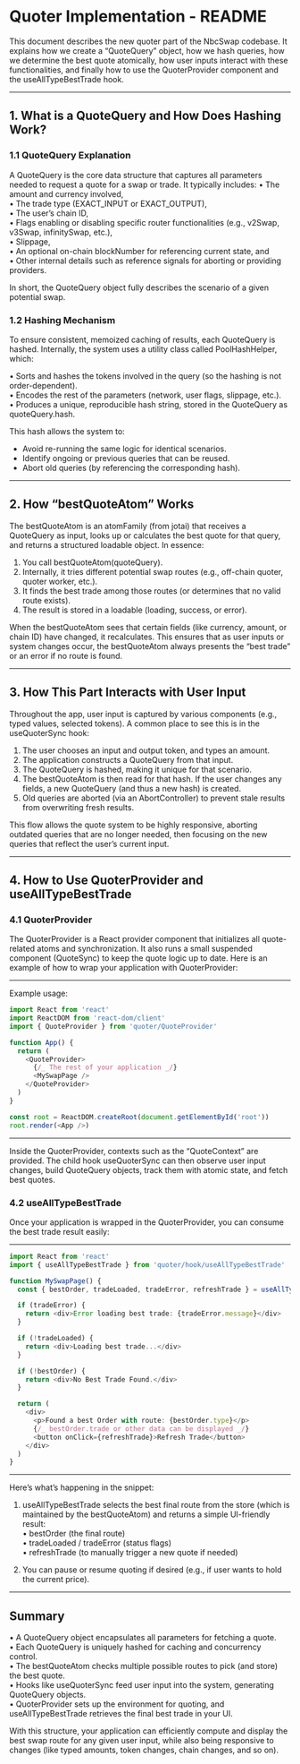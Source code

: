 # Quoter Implementation - README

This document describes the new quoter part of the NbcSwap codebase. It explains how we create a “QuoteQuery” object, how we hash queries, how we determine the best quote atomically, how user inputs interact with these functionalities, and finally how to use the QuoterProvider component and the useAllTypeBestTrade hook.

---

## 1. What is a QuoteQuery and How Does Hashing Work?

### 1.1 QuoteQuery Explanation

A QuoteQuery is the core data structure that captures all parameters needed to request a quote for a swap or trade. It typically includes:
• The amount and currency involved,  
• The trade type (EXACT_INPUT or EXACT_OUTPUT),  
• The user’s chain ID,  
• Flags enabling or disabling specific router functionalities (e.g., v2Swap, v3Swap, infinitySwap, etc.),  
• Slippage,  
• An optional on-chain blockNumber for referencing current state, and  
• Other internal details such as reference signals for aborting or providing providers.

In short, the QuoteQuery object fully describes the scenario of a given potential swap.

### 1.2 Hashing Mechanism

To ensure consistent, memoized caching of results, each QuoteQuery is hashed. Internally, the system uses a utility class called PoolHashHelper, which:

• Sorts and hashes the tokens involved in the query (so the hashing is not order-dependent).  
• Encodes the rest of the parameters (network, user flags, slippage, etc.).  
• Produces a unique, reproducible hash string, stored in the QuoteQuery as quoteQuery.hash.

This hash allows the system to:

- Avoid re-running the same logic for identical scenarios.
- Identify ongoing or previous queries that can be reused.
- Abort old queries (by referencing the corresponding hash).

---

## 2. How “bestQuoteAtom” Works

The bestQuoteAtom is an atomFamily (from jotai) that receives a QuoteQuery as input, looks up or calculates the best quote for that query, and returns a structured loadable object. In essence:

1. You call bestQuoteAtom(quoteQuery).
2. Internally, it tries different potential swap routes (e.g., off-chain quoter, quoter worker, etc.).
3. It finds the best trade among those routes (or determines that no valid route exists).
4. The result is stored in a loadable (loading, success, or error).

When the bestQuoteAtom sees that certain fields (like currency, amount, or chain ID) have changed, it recalculates. This ensures that as user inputs or system changes occur, the bestQuoteAtom always presents the “best trade” or an error if no route is found.

---

## 3. How This Part Interacts with User Input

Throughout the app, user input is captured by various components (e.g., typed values, selected tokens). A common place to see this is in the useQuoterSync hook:

1. The user chooses an input and output token, and types an amount.
2. The application constructs a QuoteQuery from that input.
3. The QuoteQuery is hashed, making it unique for that scenario.
4. The bestQuoteAtom is then read for that hash. If the user changes any fields, a new QuoteQuery (and thus a new hash) is created.
5. Old queries are aborted (via an AbortController) to prevent stale results from overwriting fresh results.

This flow allows the quote system to be highly responsive, aborting outdated queries that are no longer needed, then focusing on the new queries that reflect the user’s current input.

---

## 4. How to Use QuoterProvider and useAllTypeBestTrade

### 4.1 QuoterProvider

The QuoterProvider is a React provider component that initializes all quote-related atoms and synchronization. It also runs a small suspended component (QuoteSync) to keep the quote logic up to date. Here is an example of how to wrap your application with QuoterProvider:

---

Example usage:

```typescript
import React from 'react'
import ReactDOM from 'react-dom/client'
import { QuoteProvider } from 'quoter/QuoteProvider'

function App() {
  return (
    <QuoteProvider>
      {/_ The rest of your application _/}
      <MySwapPage />
    </QuoteProvider>
  )
}

const root = ReactDOM.createRoot(document.getElementById('root'))
root.render(<App />)
```

---

Inside the QuoterProvider, contexts such as the “QuoteContext” are provided. The child hook useQuoterSync can then observe user input changes, build QuoteQuery objects, track them with atomic state, and fetch best quotes.

### 4.2 useAllTypeBestTrade

Once your application is wrapped in the QuoterProvider, you can consume the best trade result easily:

---

```typescript
import React from 'react'
import { useAllTypeBestTrade } from 'quoter/hook/useAllTypeBestTrade'

function MySwapPage() {
  const { bestOrder, tradeLoaded, tradeError, refreshTrade } = useAllTypeBestTrade()

  if (tradeError) {
    return <div>Error loading best trade: {tradeError.message}</div>
  }

  if (!tradeLoaded) {
    return <div>Loading best trade...</div>
  }

  if (!bestOrder) {
    return <div>No Best Trade Found.</div>
  }

  return (
    <div>
      <p>Found a best Order with route: {bestOrder.type}</p>
      {/_ bestOrder.trade or other data can be displayed _/}
      <button onClick={refreshTrade}>Refresh Trade</button>
    </div>
  )
}
```

---

Here’s what’s happening in the snippet:

1. useAllTypeBestTrade selects the best final route from the store (which is maintained by the bestQuoteAtom) and returns a simple UI-friendly result:  
   • bestOrder (the final route)  
   • tradeLoaded / tradeError (status flags)  
   • refreshTrade (to manually trigger a new quote if needed)

2. You can pause or resume quoting if desired (e.g., if user wants to hold the current price).

---

## Summary

• A QuoteQuery object encapsulates all parameters for fetching a quote.  
• Each QuoteQuery is uniquely hashed for caching and concurrency control.  
• The bestQuoteAtom checks multiple possible routes to pick (and store) the best quote.  
• Hooks like useQuoterSync feed user input into the system, generating QuoteQuery objects.  
• QuoterProvider sets up the environment for quoting, and useAllTypeBestTrade retrieves the final best trade in your UI.

With this structure, your application can efficiently compute and display the best swap route for any given user input, while also being responsive to changes (like typed amounts, token changes, chain changes, and so on).
